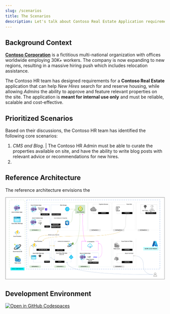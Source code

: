 ```yaml
---
slug: /scenarios
title: The Scenarios
description: Let's talk about Contoso Real Estate Application requirements.
---
```


## Background Context

[**Contoso Corporation**](https://learn.microsoft.com/en-us/microsoft-365/enterprise/contoso-overview?view=o365-worldwide) is a fictitious multi-national organization with offices worldwide employing 30K+ workers. The company is now expanding to new regions, resulting in a massive hiring push which includes relocation assistance.

The Contoso HR team has designed requirements for a **Contoso Real Estate** application that can help _New Hires_ search for and reserve housing, while allowing _Admins_ the ability to approve and feature relevant properties on the site. The application is **meant for internal use only** and must be reliable, scalable and cost-effective.

## Prioritized Scenarios

Based on their discussions, the Contoso HR team has identified the following core scenarios:
1. _CMS and Blog_. | The Contoso HR Admin must be able to curate the properties available on site, and have the ability to write blog posts with relevant advice or recommendations for new hires.
2. 


## Reference Architecture 

The reference architecture envisions the 

![E2E Reference Architecture For Contoso Real Estate](../../../../../assets/diagrams/e2e-full-horizontal.drawio.png)

## Development Environment
[![Open in GitHub Codespaces](https://github.com/codespaces/badge.svg)](https://codespaces.new/Azure-Samples/contoso-real-estate?devcontainer_path=.devcontainer/devcontainer.json)